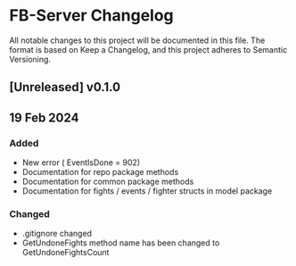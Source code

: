 # FB-Server Changelog

All notable changes to this project will be documented in this file.
The format is based on Keep a Changelog, and this project adheres to Semantic Versioning.

## [Unreleased] v0.1.0

## 19 Feb 2024

### Added
- New error ( EventIsDone = 902)
- Documentation for repo package methods
- Documentation for common package methods
- Documentation for fights / events / fighter structs in model package

### Changed
- .gitignore changed    
- GetUndoneFights method name has been changed to GetUndoneFightsCount